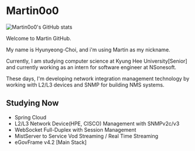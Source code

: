# Martin0o0

![Martin0o0's GitHub stats](https://github-readme-stats.vercel.app/api?username=Martin0o0&show_icons=true&theme=highcontrast)

Welcome to Martin GitHub.

My name is Hyunyeong-Choi, and i'm using Martin as my nickname.

Currently, I am studying computer science at Kyung Hee University[Senior] and currently working as an intern for software engineer at NSonesoft. 

These days, I'm developing network integration management technology by working with L2/L3 devices and SNMP for building NMS systems.

## Studying Now
 - Spring Cloud
 - L2/L3 Network Device(HPE, CISCO) Management with SNMPv2c/v3
 - WebSocket Full-Duplex with Session Management 
 - MistServer to Service Vod Streaming / Real Time Streaming 
 - eGovFrame v4.2 [Main Stack]
